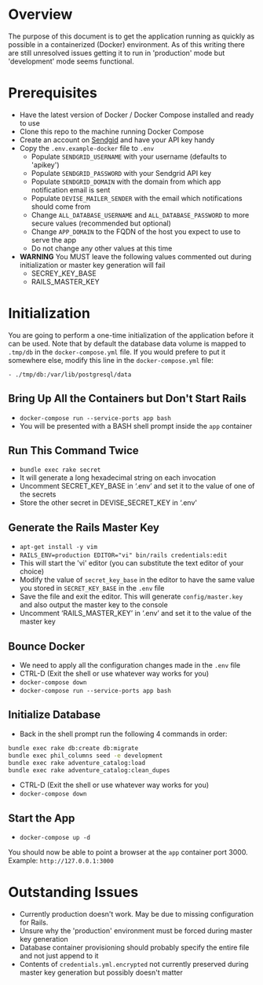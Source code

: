 # Overview

The purpose of this document is to get the application running as quickly as possible in a containerized (Docker) environment. As of this writing there are still unresolved issues getting it to run in 'production' mode but 'development' mode seems functional.

# Prerequisites

- Have the latest version of Docker / Docker Compose installed and ready to use
- Clone this repo to the machine running Docker Compose
- Create an account on [Sendgid](https://sendgrid.com/) and have your API key handy
- Copy the `.env.example-docker` file to `.env`
  - Populate `SENDGRID_USERNAME` with your username (defaults to 'apikey')
  - Populate `SENDGRID_PASSWORD` with your Sendgrid API key
  - Populate `SENDGRID_DOMAIN` with the domain from which app notification email is sent
  - Populate `DEVISE_MAILER_SENDER` with the email which notifications should come from
  - Change `ALL_DATABASE_USERNAME` and `ALL_DATABASE_PASSWORD` to more secure values (recommended but optional)
  - Change `APP_DOMAIN` to the FQDN of the host you expect to use to serve the app
  - Do not change any other values at this time
- **WARNING** You MUST leave the following values commented out during initialization or master key generation will fail
  - SECREY_KEY_BASE
  - RAILS_MASTER_KEY
  
# Initialization

You are going to perform a one-time initialization of the application before it can be used. Note that by default the database data volume is mapped to `.tmp/db` in the `docker-compose.yml` file. If you would prefere to put it somewhere else, modify this line in the `docker-compose.yml` file: 

`- ./tmp/db:/var/lib/postgresql/data`

## Bring Up All the Containers but Don't Start Rails
- `docker-compose run --service-ports app bash`
- You will be presented with a BASH shell prompt inside the `app` container
  
## Run This Command Twice
- `bundle exec rake secret`
- It will generate a long hexadecimal string on each invocation
- Uncomment SECRET_KEY_BASE in ‘.env’ and set it to the value of one of the secrets
- Store the other secret in DEVISE_SECRET_KEY in ‘.env'

## Generate the Rails Master Key

- `apt-get install -y vim`
- `RAILS_ENV=production EDITOR="vi" bin/rails credentials:edit`
- This will start the 'vi' editor (you can substitute the text editor of your choice)
- Modify the value of `secret_key_base` in the editor to have the same value you stored in `SECRET_KEY_BASE` in the `.env` file
- Save the file and exit the editor. This will generate `config/master.key` and also output the master key to the console
- Uncomment ‘RAILS_MASTER_KEY’ in ‘.env’ and set it to the value of the master key

## Bounce Docker

- We need to apply all the configuration changes made in the `.env` file
- CTRL-D (Exit the shell or use whatever way works for you)
- `docker-compose down`
- `docker-compose run --service-ports app bash`

## Initialize Database

- Back in the shell prompt run the following 4 commands in order:

```bash
bundle exec rake db:create db:migrate
bundle exec phil_columns seed -e development
bundle exec rake adventure_catalog:load
bundle exec rake adventure_catalog:clean_dupes
```

- CTRL-D (Exit the shell or use whatever way works for you)
- `docker-compose down`

## Start the App

- `docker-compose up -d`

You should now be able to point a browser at the `app` container port 3000. Example: `http://127.0.0.1:3000`

# Outstanding Issues

- Currently production doesn't work. May be due to missing configuration for Rails.
- Unsure why the 'production' environment must be forced during master key generation
- Database container provisioning should probably specify the entire file and not just append to it
- Contents of `credentials.yml.encrypted` not currently preserved during master key generation but possibly doesn't matter
